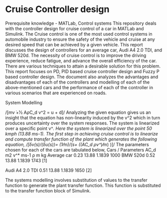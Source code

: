 # Cruise Controller design
Prerequisite knowledge - MATLab, Control systems
This repository deals with the controller design for cruise control of a car in MATLab and Simulink.
The Cruise control is one of the most used control systems in automobile industry to ensure the safety of the vehicle and cruise at any desired speed that can be achieved by a given vehicle. This report discusses the design of controllers for an average car, Audi A4 2.0 TDI, and BMW 520d. 
The necessity of cruise control is to improve the driving experience, reduce fatigue, and advance the overall efficiency of the car. There are various techniques to attain a desirable solution for this problem. This report focuses on PD, PID based cruise controller design and Fuzzy P based controller design. The document also analyzes the advantages and disadvantages of each of the controllers and modelling of each of the above-mentioned cars and the performance of each of the controller in various scenarios that are experienced on roads.

System Modelling 

/[mv ̇+1⁄2 AρC_d v^2  = u + d]/
Analyzing the given equation gives us an insight that the equation has non-linearity induced by the v^2 which in turn produces uncertainty over the system responses. The system is linearized over a specific point v^*. Here the system is linearized over the point 50 kmph (13.88 ms-1).
The first step in achieving cruise control is to linearize and compute transfer function of the plant which generates the following equation,
/[δv(s)/(δu(s))=  (1⁄m)/(s+ ((AC_d ρv^*)⁄m) )]/
The parameters chosen for each of the cars are tabulated below,
Cars / Parameters	AC_d m2	v^* ms-1	ρ	m kg
Average car	0.23	13.88 	1.1839	1000
BMW 520d	0.52	13.88 	1.1839	1743 [1]

Audi A4 2.0 TDI	0.51	13.88 	1.1839	1650 [2]

The systems modelling involves substitution of values to the transfer function to generate the plant transfer function. This function is substituted to the transfer function block of Simulink. 

